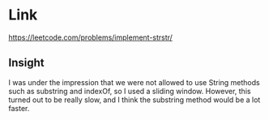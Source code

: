 # Link

https://leetcode.com/problems/implement-strstr/

## Insight

I was under the impression that we were not allowed to use 
String methods such as substring and indexOf, so I used a sliding
window. However, this turned out to be really slow, and I think
the substring method would be a lot faster.